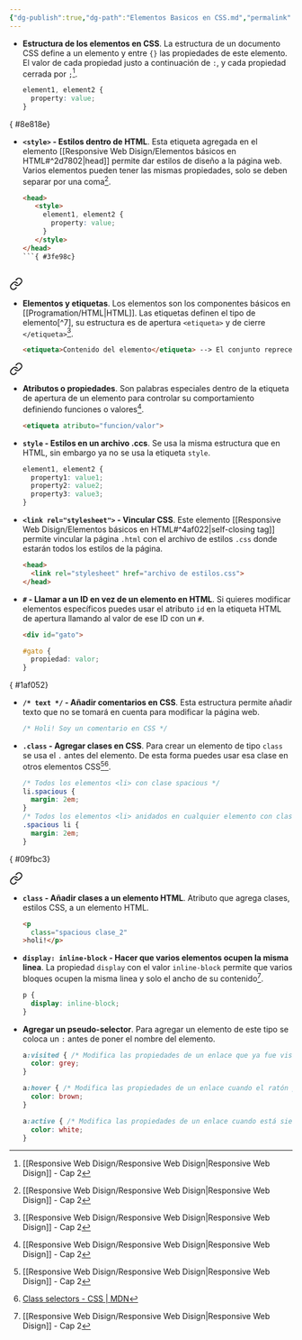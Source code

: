```yaml
---
{"dg-publish":true,"dg-path":"Elementos Basicos en CSS.md","permalink":"/elementos-basicos-en-css/","hide":true,"tags":["programation","CSS","DVC/RWD/2","publish"]}
---
```



[^1]: [[Responsive Web Disign/Responsive Web Disign\|Responsive Web Disign]] - Cap 2
[^2]: [Class selectors - CSS | MDN](https://developer.mozilla.org/en-US/docs/Web/CSS/Class_selectors)

- **Estructura de los elementos en CSS**. La estructura de un documento CSS define a un elemento y entre `{}` las propiedades de este elemento. El valor de cada propiedad justo a continuación de `:`, y cada propiedad cerrada por `;`[^1].
   ```CSS
   element1, element2 {
     property: value;
   }
   ```

{ #8e818e}

 
- **`<style>` - Estilos dentro de HTML**. Esta etiqueta agregada en el elemento [[Responsive Web Disign/Elementos básicos en HTML#^2d7802\|head]] permite dar estilos de diseño a la página web. Varios elementos pueden tener las mismas propiedades, solo se deben separar por una coma[^1].
   ```HTML
   <head>
      <style>
        element1, element2 {
          property: value;
        }
      </style>
   </head>
   ```{ #3fe98c}



<div class="transclusion internal-embed is-loaded"><a class="markdown-embed-link" href="/responsive-web-disign/elementos-basicos-en-html/#613cad" aria-label="Open link"><svg xmlns="http://www.w3.org/2000/svg" width="24" height="24" viewBox="0 0 24 24" fill="none" stroke="currentColor" stroke-width="2" stroke-linecap="round" stroke-linejoin="round" class="svg-icon lucide-link"><path d="M10 13a5 5 0 0 0 7.54.54l3-3a5 5 0 0 0-7.07-7.07l-1.72 1.71"></path><path d="M14 11a5 5 0 0 0-7.54-.54l-3 3a5 5 0 0 0 7.07 7.07l1.71-1.71"></path></svg></a><div class="markdown-embed">



- **Elementos y etiquetas**. Los elementos son los componentes básicos en [[Programation/HTML\|HTML]]. Las etiquetas definen el tipo de elemento[^7], su estructura es de apertura `<etiqueta>` y de cierre `</etiqueta>`[^1].
   ```html
   <etiqueta>Contenido del elemento</etiqueta> --> El conjunto reprecenta un elemento
   ```
 

</div></div>



<div class="transclusion internal-embed is-loaded"><a class="markdown-embed-link" href="/responsive-web-disign/elementos-basicos-en-html/#4679bb" aria-label="Open link"><svg xmlns="http://www.w3.org/2000/svg" width="24" height="24" viewBox="0 0 24 24" fill="none" stroke="currentColor" stroke-width="2" stroke-linecap="round" stroke-linejoin="round" class="svg-icon lucide-link"><path d="M10 13a5 5 0 0 0 7.54.54l3-3a5 5 0 0 0-7.07-7.07l-1.72 1.71"></path><path d="M14 11a5 5 0 0 0-7.54-.54l-3 3a5 5 0 0 0 7.07 7.07l1.71-1.71"></path></svg></a><div class="markdown-embed">



- **Atributos o propiedades**. Son palabras especiales dentro de la etiqueta de apertura de un elemento para controlar su comportamiento definiendo funciones o valores[^1].
   ```HTML 
   <etiqueta atributo="funcion/valor">
   ```
 

</div></div>


- **`style` - Estilos en un archivo .ccs**. Se usa la misma estructura que en HTML, sin embargo ya no se usa la etiqueta `style`.
   ```CSS
   element1, element2 {
     property1: value1;
     property2: value2;
     property3: value3;
   }
   ```


- **`<link rel="stylesheet">` - Vincular CSS**. Este elemento [[Responsive Web Disign/Elementos básicos en HTML#^4af022\|self-closing tag]] permite vincular la página `.html` con el archivo de estilos `.css` donde estarán todos los estilos de la página.
   ```HTML 
   <head>
     <link rel="stylesheet" href="archivo de estilos.css">
  </head>
   ```


- **`#` - Llamar a un ID en vez de un elemento en HTML**. Si quieres modificar elementos específicos puedes usar el atributo `id` en la etiqueta HTML de apertura llamando al valor de ese ID con un `#`.
   ```HTML 
   <div id="gato">
   ```
   ```CSS 
   #gato {
     propiedad: valor;
   }
   ```

{ #1af052}

- **`/* text */` - Añadir comentarios en CSS**. Esta estructura permite añadir texto que no se tomará en cuenta para modificar la página web.
   ```CSS 
   /* Holi! Soy un comentario en CSS */
   ```

- **`.class` - Agregar clases en CSS**. Para crear un elemento de tipo `class` se usa el `.` antes del elemento. De esta forma puedes usar esa clase en otros elementos CSS[^1][^2].
   ```CSS 
   /* Todos los elementos <li> con clase spacious */
   li.spacious {
     margin: 2em;
   }
   /* Todos los elementos <li> anidados en cualquier elemento con clase spacious */
   .spacious li {
     margin: 2em;
   }

   ```

{ #09fbc3}



<div class="transclusion internal-embed is-loaded"><a class="markdown-embed-link" href="/responsive-web-disign/elementos-basicos-en-html/#f68674" aria-label="Open link"><svg xmlns="http://www.w3.org/2000/svg" width="24" height="24" viewBox="0 0 24 24" fill="none" stroke="currentColor" stroke-width="2" stroke-linecap="round" stroke-linejoin="round" class="svg-icon lucide-link"><path d="M10 13a5 5 0 0 0 7.54.54l3-3a5 5 0 0 0-7.07-7.07l-1.72 1.71"></path><path d="M14 11a5 5 0 0 0-7.54-.54l-3 3a5 5 0 0 0 7.07 7.07l1.71-1.71"></path></svg></a><div class="markdown-embed">



- **`class` - Añadir clases a un elemento HTML**. Atributo que agrega clases, estilos CSS, a un elemento HTML.
   ```HTML 
   <p
     class="spacious clase_2"
   >holi!</p>
   ``` 


</div></div>


- **`display: inline-block` - Hacer que varios elementos ocupen la misma linea**. La propiedad `display` con el valor `inline-block` permite que varios bloques ocupen la misma linea y solo el ancho de su contenido[^1].
   ```CSS 
   p {
     display: inline-block;
   }
   ```

- **Agregar un pseudo-selector**. Para agregar un elemento de este tipo se coloca un `:` antes de poner el nombre del elemento.
   ```CSS 
   a:visited { /* Modifica las propiedades de un enlace que ya fue visitado */
     color: grey;
   }

   a:hover { /* Modifica las propiedades de un enlace cuando el ratón pasa por encima */
     color: brown;
   }

   a:active { /* Modifica las propiedades de un enlace cuando está siendo clikado */
     color: white;
   }
   ```

